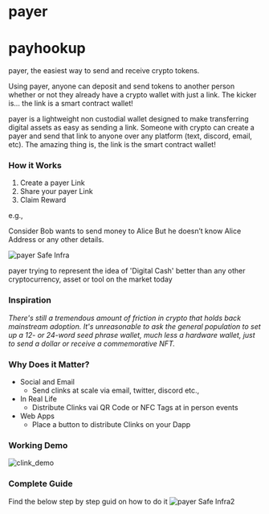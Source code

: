 # payer
# payhookup

payer, the easiest way to send and receive crypto tokens.

Using payer, anyone can deposit and send tokens to another person whether or not they already have a crypto wallet with just a link. The kicker is… the link is a smart contract wallet!

payer is a lightweight non custodial wallet designed to make transferring digital assets as easy as sending a link. Someone with crypto can create a payer and send that link to anyone over any platform (text, discord, email, etc). The amazing thing is, the link is the smart contract wallet!

### How it Works
1. Create a payer Link
2. Share your payer Link
3. Claim Reward

e.g., 

Consider Bob wants to send money to Alice But he doesn’t know Alice Address or any other details. 

![payer Safe Infra](https://github.com/punithbm/eth-micropay-superhack/assets/13044958/3fb0dfaf-827b-4bc8-a7b3-2f7a56cf1e42)


payer trying to represent the idea of 'Digital Cash' better than any other cryptocurrency, asset or tool on the market today

### Inspiration
*There's still a tremendous amount of friction in crypto that holds back mainstream adoption. It's unreasonable to ask the general population to set up a 12- or 24-word seed phrase wallet, much less a hardware wallet, just to send a dollar or receive a commemorative NFT.*

### Why Does it Matter?

- Social and Email
    - Send clinks at scale via email, twitter, discord etc.,
- In Real Life
    - Distribute Clinks vai QR Code or NFC Tags at in person events
- Web Apps
    - Place a button to distribute Clinks on your Dapp

### Working Demo 
![clink_demo](https://github.com/punithbm/eth-micropay-superhack/assets/13044958/032e630e-8dd7-4146-a1b9-6bbacc81f482)

### Complete Guide
Find the below step by step guid on how to do it
![payer Safe Infra2](https://github.com/punithbm/eth-micropay-superhack/assets/13044958/760038db-765b-4a56-a45b-427184bd1447)
